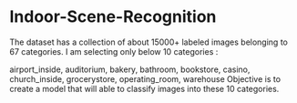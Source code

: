 # Indoor-Scene-Recognition
The dataset has a collection of about 15000+ labeled images belonging to 67 categories. I am selecting only below 10 categories :

airport_inside, auditorium, bakery, bathroom, bookstore, casino, church_inside, grocerystore, operating_room, warehouse  Objective is to create a model that will able to classify images into these 10 categories.

